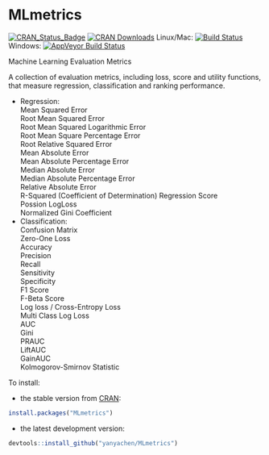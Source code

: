 # MLmetrics

[![CRAN_Status_Badge](http://www.r-pkg.org/badges/version/MLmetrics)](http://cran.r-project.org/package=MLmetrics)
[![CRAN Downloads](http://cranlogs.r-pkg.org/badges/MLmetrics)](http://cran.rstudio.com/web/packages/MLmetrics/index.html)
Linux/Mac: [![Build Status](https://travis-ci.org/yanyachen/MLmetrics.svg)](https://travis-ci.org/yanyachen/MLmetrics)
Windows: [![AppVeyor Build Status](https://ci.appveyor.com/api/projects/status/github/yanyachen/MLmetrics?branch=master&svg=true)](https://ci.appveyor.com/project/yanyachen/MLmetrics)

Machine Learning Evaluation Metrics  

A collection of evaluation metrics, including loss, score and utility functions, that measure regression, classification and ranking performance.  
 
* Regression:  
Mean Squared Error  
Root Mean Squared Error  
Root Mean Squared Logarithmic Error  
Root Mean Square Percentage Error  
Root Relative Squared Error  
Mean Absolute Error  
Mean Absolute Percentage Error  
Median Absolute Error  
Median Absolute Percentage Error  
Relative Absolute Error  
R-Squared (Coefficient of Determination) Regression Score  
Possion LogLoss  
Normalized Gini Coefficient
* Classification:  
Confusion Matrix  
Zero-One Loss  
Accuracy  
Precision  
Recall  
Sensitivity  
Specificity  
F1 Score  
F-Beta Score  
Log loss / Cross-Entropy Loss  
Multi Class Log Loss  
AUC  
Gini  
PRAUC  
LiftAUC  
GainAUC  
Kolmogorov-Smirnov Statistic  

To install:  
* the stable version from [CRAN](http://cran.r-project.org/web/packages/MLmetrics/index.html):  
```r
install.packages("MLmetrics")
```

* the latest development version:  
```r
devtools::install_github("yanyachen/MLmetrics")
```
